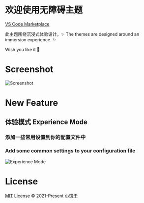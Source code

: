 # 欢迎使用无障碍主题

[VS Code Marketplace](https://marketplace.visualstudio.com/items?itemName=xbg.barrier-free-theme)

此主题围绕沉浸式体验设计。✨
The themes are designed around an immersion experience. ✨

Wish you like it 👏

# Screenshot

![Screenshot](https://z4a.net/images/2023/01/01/Screenshot.jpg)

# New Feature

## 体验模式 Experience Mode

### 添加一些常用设置到你的配置文件中

### Add some common settings to your configuration file

![Experience Mode](https://z4a.net/images/2022/12/30/1.gif)

# License

[MIT](./LICENSE) License © 2021-Present [小饼干](https://github.com/xbg0)

